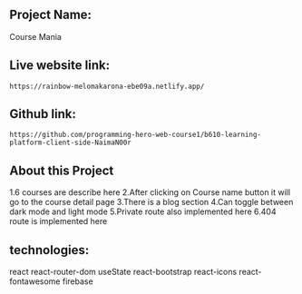 ## Project Name:
Course Mania
## Live website link:
`https://rainbow-melomakarona-ebe09a.netlify.app/`

## Github link:
`https://github.com/programming-hero-web-course1/b610-learning-platform-client-side-NaimaN00r`

## About this Project 
1.6 courses are describe here 
2.After clicking on Course name button it will go to the course detail page
3.There is a blog section
4.Can toggle between  dark mode and light mode
5.Private route also implemented here
6.404 route is implemented here

## technologies:
react
react-router-dom
useState
react-bootstrap
react-icons
react-fontawesome
firebase